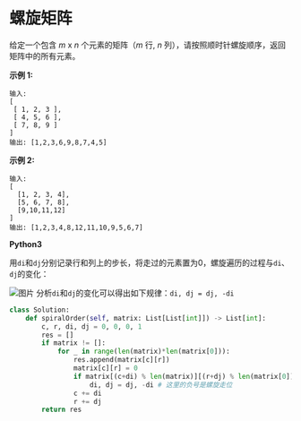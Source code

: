 # 螺旋矩阵

给定一个包含 *m* x *n* 个元素的矩阵（*m* 行, *n* 列），请按照顺时针螺旋顺序，返回矩阵中的所有元素。

**示例 1:**

```
输入:
[
 [ 1, 2, 3 ],
 [ 4, 5, 6 ],
 [ 7, 8, 9 ]
]
输出: [1,2,3,6,9,8,7,4,5]
```

**示例 2:**

```
输入:
[
  [1, 2, 3, 4],
  [5, 6, 7, 8],
  [9,10,11,12]
]
输出: [1,2,3,4,8,12,11,10,9,5,6,7]
```

**Python3**

用`di`和`dj`分别记录行和列上的步长，将走过的元素置为0，螺旋遍历的过程与`di`、`dj`的变化： 

![图片](<http://r.photo.store.qq.com/psb?/V14RoQOQ2suUoC/3srcb3Y5FA82OXbHOcqaQ0q2x4viCIVnDpkE46o1Rkk!/r/dMMAAAAAAAAA>)
分析`di`和`dj`的变化可以得出如下规律：`di, dj = dj, -di` 

```python
class Solution:
    def spiralOrder(self, matrix: List[List[int]]) -> List[int]:
        c, r, di, dj = 0, 0, 0, 1
        res = []
        if matrix != []:
            for _ in range(len(matrix)*len(matrix[0])):
                res.append(matrix[c][r])
                matrix[c][r] = 0
                if matrix[(c+di) % len(matrix)][(r+dj) % len(matrix[0])] == 0:
                    di, dj = dj, -di # 这里的负号是螺旋走位
                c += di
                r += dj
        return res
```

